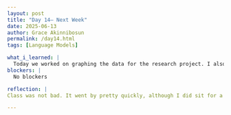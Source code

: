 ```yaml
---
layout: post
title: "Day 14– Next Week"
date: 2025-06-13
author: Grace Akinnibosun
permalink: /day14.html
tags: [Language Models]

what_i_learned: |
  Today we worked on graphing the data for the research project. I also did the driving simulation experiment to see if adding drones on the road can better imrpove driving techniques. In additon to this I completed the Methodology section for our research project. I explained definitions such as Bnadwith, denoicing, and preprocessing. I also explained the importance of the work we are doing and how it will benefit users in the near future.
blockers: |
  No blockers 

reflection: |
Class was not bad. It went by pretty quickly, although I did sit for a long while for the driving simulation. The driving simulation I was expecting it to be quick in and out but the waiting process took longer than I anticipated but it was not bad. It was fairly easy for the most part. I am however happy to have gotten somewhere on the research project now I just have to upload it into Overleaf.

---
```

